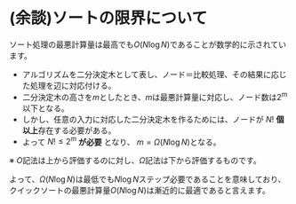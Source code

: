 # (余談)ソートの限界について

ソート処理の最悪計算量は最高でも$O(N\log N)$であることが数学的に示されています。

- アルゴリズムを二分決定木として表し、ノード＝比較処理、その結果に応じた処理を辺に対応付ける。
- 二分決定木の高さを$m$としたとき、$m$は最悪計算量に対応し、ノード数は$2^m$ 以下となる。
- しかし、任意の入力に対応した二分決定木を作るためには、ノードが $N!$ **個以上**存在する必要がある。
- よって $N! \le 2^m$ **が必要** となり、 $m = \Omega(N \log N)$となる。

※ $O$記法は上から評価するのに対し、$\Omega$記法は下から評価するものです。

よって、$\Omega(N \log N)$は最低でも$N \log N$ステップ必要であることを意味しており、クイックソートの最悪計算量$O(N \log N)$は漸近的に最適であると言えます。
